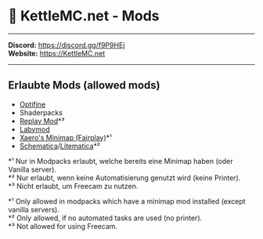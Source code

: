 # 🧺 KettleMC.net - Mods

___

**Discord:** https://discord.gg/f9P9HEj</br>
**Website:** https://KettleMC.net

___

## Erlaubte Mods (allowed mods) 
- [Optifine](https://optifine.net/home)
- Shaderpacks
- [Replay Mod](https://www.replaymod.com/)\*³
- [Labymod](https://www.labymod.net/)
- [Xaero's Minimap (Fairplay)](https://www.curseforge.com/minecraft/mc-mods/xaeros-minimap-fair-play-edition)\*¹
- [Schematica](https://www.curseforge.com/minecraft/mc-mods/schematica)/[Litematica](https://www.curseforge.com/minecraft/mc-mods/schematica)\*²


\*¹ Nur in Modpacks erlaubt, welche bereits eine Minimap haben (oder Vanilla server).</br>
\*² Nur erlaubt, wenn keine Automatisierung genutzt wird (keine Printer).</br>
\*³ Nicht erlaubt, um Freecam zu nutzen.

\*¹ Only allowed in modpacks which have a minimap mod installed (except vanilla servers).</br>
\*² Only allowed, if no automated tasks are used (no printer).</br>
\*³ Not allowed for using Freecam.
